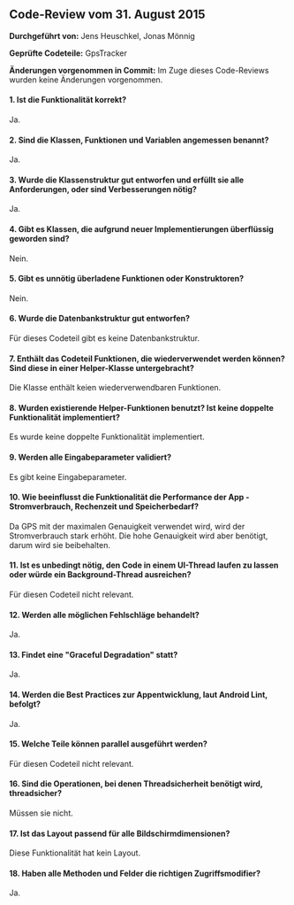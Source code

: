 
## Code-Review vom 31. August 2015

**Durchgeführt von:** Jens Heuschkel, Jonas Mönnig

**Geprüfte Codeteile:** GpsTracker

**Änderungen vorgenommen in Commit:** Im Zuge dieses Code-Reviews wurden keine Änderungen vorgenommen.

#### 1. Ist die Funktionalität korrekt?

Ja.

#### 2. Sind die Klassen, Funktionen und Variablen angemessen benannt?

Ja.

#### 3. Wurde die Klassenstruktur gut entworfen und erfüllt sie alle Anforderungen, oder sind Verbesserungen nötig?

Ja.

#### 4. Gibt es Klassen, die aufgrund neuer Implementierungen überflüssig geworden sind?

Nein.

#### 5. Gibt es unnötig überladene Funktionen oder Konstruktoren?

Nein.

#### 6. Wurde die Datenbankstruktur gut entworfen?

Für dieses Codeteil gibt es keine Datenbankstruktur.

#### 7. Enthält das Codeteil Funktionen, die wiederverwendet werden können? Sind diese in einer Helper-Klasse untergebracht?

Die Klasse enthält keien wiederverwendbaren Funktionen.

#### 8. Wurden existierende Helper-Funktionen benutzt? Ist keine doppelte Funktionalität implementiert?

Es wurde keine doppelte Funktionalität implementiert.

#### 9. Werden alle Eingabeparameter validiert?

Es gibt keine Eingabeparameter.

#### 10. Wie beeinflusst die Funktionalität die Performance der App - Stromverbrauch, Rechenzeit und Speicherbedarf?

Da GPS mit der maximalen Genauigkeit verwendet wird, wird der Stromverbrauch stark erhöht. Die hohe Genauigkeit wird aber benötigt, darum wird sie beibehalten.

#### 11. Ist es unbedingt nötig, den Code in einem UI-Thread laufen zu lassen oder würde ein Background-Thread ausreichen?

Für diesen Codeteil nicht relevant.

#### 12. Werden alle möglichen Fehlschläge behandelt?

Ja.

#### 13. Findet eine "Graceful Degradation" statt?

Ja.

#### 14. Werden die Best Practices zur Appentwicklung, laut Android Lint, befolgt?

Ja.

#### 15. Welche Teile können parallel ausgeführt werden?

Für diesen Codeteil nicht relevant.

#### 16. Sind die Operationen, bei denen Threadsicherheit benötigt wird, threadsicher?

Müssen sie nicht.

#### 17. Ist das Layout passend für alle Bildschirmdimensionen?

Diese Funktionalität hat kein Layout.

#### 18. Haben alle Methoden und Felder die richtigen Zugriffsmodifier?

Ja.
